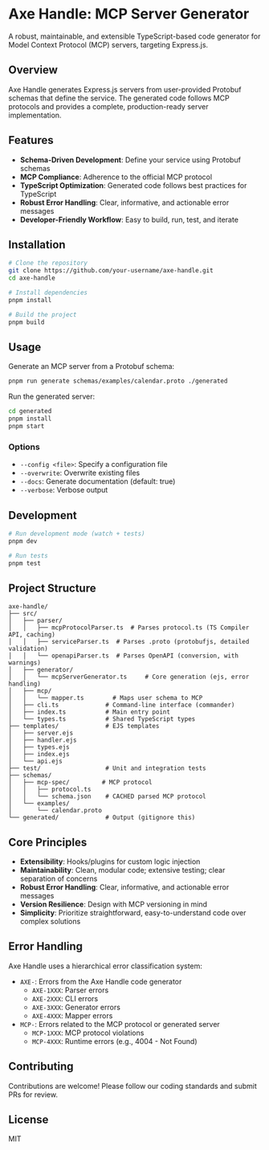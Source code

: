 # Axe Handle: MCP Server Generator

A robust, maintainable, and extensible TypeScript-based code generator for Model Context Protocol (MCP) servers, targeting Express.js.

## Overview

Axe Handle generates Express.js servers from user-provided Protobuf schemas that define the service. The generated code follows MCP protocols and provides a complete, production-ready server implementation.

## Features

- **Schema-Driven Development**: Define your service using Protobuf schemas
- **MCP Compliance**: Adherence to the official MCP protocol
- **TypeScript Optimization**: Generated code follows best practices for TypeScript
- **Robust Error Handling**: Clear, informative, and actionable error messages
- **Developer-Friendly Workflow**: Easy to build, run, test, and iterate

## Installation

```bash
# Clone the repository
git clone https://github.com/your-username/axe-handle.git
cd axe-handle

# Install dependencies
pnpm install

# Build the project
pnpm build
```

## Usage

Generate an MCP server from a Protobuf schema:

```bash
pnpm run generate schemas/examples/calendar.proto ./generated
```

Run the generated server:

```bash
cd generated
pnpm install
pnpm start
```

### Options

- `--config <file>`: Specify a configuration file
- `--overwrite`: Overwrite existing files
- `--docs`: Generate documentation (default: true)
- `--verbose`: Verbose output

## Development

```bash
# Run development mode (watch + tests)
pnpm dev

# Run tests
pnpm test
```

## Project Structure

```
axe-handle/
├── src/
│   ├── parser/
│   │   ├── mcpProtocolParser.ts  # Parses protocol.ts (TS Compiler API, caching)
│   │   ├── serviceParser.ts  # Parses .proto (protobufjs, detailed validation)
│   │   └── openapiParser.ts  # Parses OpenAPI (conversion, with warnings)
│   ├── generator/
│   │   └── mcpServerGenerator.ts     # Core generation (ejs, error handling)
│   ├── mcp/
│   │   └── mapper.ts        # Maps user schema to MCP
│   ├── cli.ts             # Command-line interface (commander)
│   ├── index.ts           # Main entry point
│   └── types.ts           # Shared TypeScript types
├── templates/             # EJS templates
│   ├── server.ejs
│   ├── handler.ejs
│   ├── types.ejs
│   ├── index.ejs
│   └── api.ejs
├── test/                  # Unit and integration tests
├── schemas/
│   ├── mcp-spec/         # MCP protocol
│   │   ├── protocol.ts
│   │   └── schema.json    # CACHED parsed MCP protocol
│   └── examples/
│       └── calendar.proto
└── generated/             # Output (gitignore this)
```

## Core Principles

- **Extensibility**: Hooks/plugins for custom logic injection
- **Maintainability**: Clean, modular code; extensive testing; clear separation of concerns
- **Robust Error Handling**: Clear, informative, and actionable error messages
- **Version Resilience**: Design with MCP versioning in mind
- **Simplicity**: Prioritize straightforward, easy-to-understand code over complex solutions

## Error Handling

Axe Handle uses a hierarchical error classification system:

- `AXE-`: Errors from the Axe Handle code generator
  - `AXE-1XXX`: Parser errors
  - `AXE-2XXX`: CLI errors
  - `AXE-3XXX`: Generator errors
  - `AXE-4XXX`: Mapper errors
- `MCP-`: Errors related to the MCP protocol or generated server
  - `MCP-1XXX`: MCP protocol violations
  - `MCP-4XXX`: Runtime errors (e.g., 4004 - Not Found)

## Contributing

Contributions are welcome! Please follow our coding standards and submit PRs for review.

## License

MIT